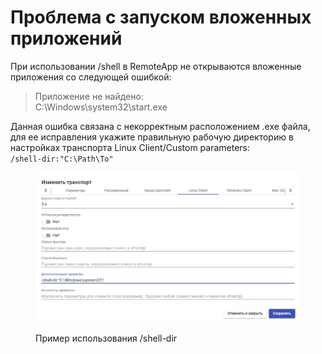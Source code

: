 # Проблема с запуском вложенных приложений

При использовании /shell в RemoteApp не открываются вложенные приложения со следующей ошибкой:

> Приложение не найдено:
> \
> C:\Windows\system32\start.exe

Данная  ошибка связана с некорректным расположением .exe файла, для ее исправления укажите правильную рабочую директорию в настройках транспорта Linux Client/Custom parameters:
\
&#x20;`/shell-dir:"C:\Path\To"`

<figure><img src="../../../../.gitbook/assets/image (110).png" alt=""><figcaption><p>Пример использования /shell-dir</p></figcaption></figure>

